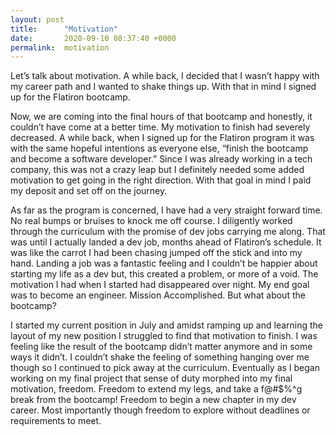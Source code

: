 ```yaml
---
layout: post
title:      "Motivation"
date:       2020-09-10 08:37:40 +0000
permalink:  motivation
---
```



Let’s talk about motivation. A while back, I decided that I wasn’t happy with my career path and I wanted to shake things up. With that in mind I signed up for the Flatiron bootcamp.

Now, we are coming into the final hours of that bootcamp and honestly, it couldn’t have come at a better time. My motivation to finish had severely decreased. A while back, when I signed up for the Flatiron program it was with the same hopeful intentions as everyone else, “finish the bootcamp and become a software developer.” Since I was already working in a tech company, this was not a crazy leap but I definitely needed some added motivation to get going in the right direction. With that goal in mind I paid my deposit and set off on the journey.  

As far as the program is concerned, I have had a very straight forward time. No real bumps or bruises to knock me off course. I diligently worked through the curriculum with the promise of dev jobs carrying me along. That was until I actually landed a dev job, months ahead of Flatiron’s schedule. It was like the carrot I had been chasing jumped off the stick and into my hand. Landing a job was a fantastic feeling and I couldn’t be happier about starting my life as a dev but, this created a problem, or more of a void. The motivation I had when I started had disappeared over night. My end goal was to become an engineer. Mission Accomplished. But what about the bootcamp? 

I started my current position in July and amidst ramping up and learning the layout of my new position I struggled to find that motivation to finish. I was feeling like the result of the bootcamp didn’t matter anymore and in some ways it didn’t. I couldn’t shake the feeling of something hanging over me though so I continued to pick away at the curriculum. Eventually as I began working on my final project that sense of duty morphed into my final motivation, freedom. Freedom to extend my legs, and take a f@#$%^g break from the bootcamp! Freedom to begin a new chapter in my dev career. Most importantly though freedom to explore without deadlines or requirements to meet. 

